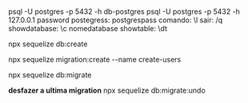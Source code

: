 
psql -U postgres -p 5432 -h db-postgres
psql -U postgres -p 5432 -h 127.0.0.1
password postegress: postgrespass
comando: \l
sair: /q
showdatabase: \c nomedatabase
showtable: \dt


npx sequelize db:create

npx sequelize migration:create --name create-users

npx sequelize db:migrate

**desfazer a ultima migration**
npx sequelize db:migrate:undo